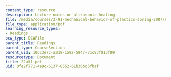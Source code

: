 ```yaml
---
content_type: resource
description: Lecture notes on ultrasonic heating.
file: /media/courses/3-91-mechanical-behavior-of-plastics-spring-2007/8fe2f7714e9c6137055261b36bc5fbaf_22utl.pdf
file_type: application/pdf
learning_resource_types:
- Readings
ocw_type: OCWFile
parent_title: Readings
parent_type: CourseSection
parent_uid: 106c3e7c-a318-1592-5947-71c83f813f89
resourcetype: Document
title: 22utl.pdf
uid: 8fe2f771-4e9c-6137-0552-61b36bc5fbaf
---
```

